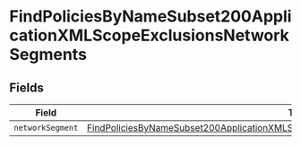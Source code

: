 # FindPoliciesByNameSubset200ApplicationXMLScopeExclusionsNetworkSegments


## Fields

| Field                                                                                                                                                                                                     | Type                                                                                                                                                                                                      | Required                                                                                                                                                                                                  | Description                                                                                                                                                                                               |
| --------------------------------------------------------------------------------------------------------------------------------------------------------------------------------------------------------- | --------------------------------------------------------------------------------------------------------------------------------------------------------------------------------------------------------- | --------------------------------------------------------------------------------------------------------------------------------------------------------------------------------------------------------- | --------------------------------------------------------------------------------------------------------------------------------------------------------------------------------------------------------- |
| `networkSegment`                                                                                                                                                                                          | [FindPoliciesByNameSubset200ApplicationXMLScopeExclusionsNetworkSegmentsNetworkSegment](../../models/operations/findpoliciesbynamesubset200applicationxmlscopeexclusionsnetworksegmentsnetworksegment.md) | :heavy_minus_sign:                                                                                                                                                                                        | N/A                                                                                                                                                                                                       |